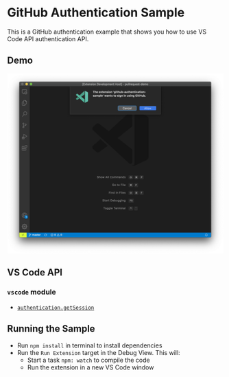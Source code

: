 # GitHub Authentication Sample

This is a GitHub authentication example that shows you how to use VS Code API authentication API.

## Demo

![demo](demo.png)

## VS Code API

### `vscode` module

- [`authentication.getSession`](https://code.visualstudio.com/api/references/vscode-api#authentications.getSession)

## Running the Sample

- Run `npm install` in terminal to install dependencies
- Run the `Run Extension` target in the Debug View. This will:
	- Start a task `npm: watch` to compile the code
	- Run the extension in a new VS Code window
